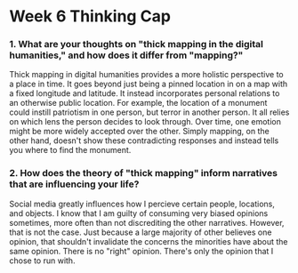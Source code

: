# Week 6 Thinking Cap
### 1. What are your thoughts on "thick mapping in the digital humanities," and how does it differ from "mapping?"
Thick mapping in digital humanities provides a more holistic perspective to a place in time. It goes beyond just being a pinned location in on a map with a fixed longitude and latitude. It instead incorporates personal relations to an otherwise public location. For example, the location of a monument could instill patriotism in one person, but terror in another person. It all relies on which lens the person decides to look through. Over time, one emotion might be more widely accepted over the other. Simply mapping, on the other hand, doesn't show these contradicting responses and instead tells you where to find the monument.
### 2. How does the theory of "thick mapping" inform narratives that are influencing your life?
Social media greatly influences how I percieve certain people, locations, and objects. I know that I am guilty of consuming very biased opinions sometimes, more often than not discrediting the other narratives. However, that is not the case. Just because a large majority of other believes one opinion, that shouldn't invalidate the concerns the minorities have about the same opinion. There is no "right" opinion. There's only the opinion that I chose to run with.
